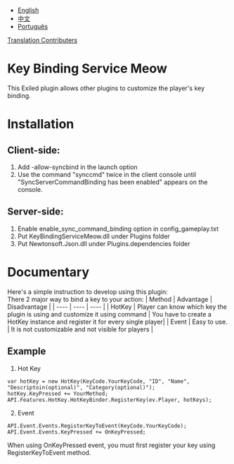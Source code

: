 - [English](https://github.com/MeowServer/KeyBindingServiceMeow/blob/main/README.md)
- [中文](https://github.com/MeowServer/KeyBindingServiceMeow/blob/main/README_Zh.md)
- [Português](https://github.com/MeowServer/KeyBindingServiceMeow/blob/main/README_Br.md)

[Translation Contributers](TranslationContributions.md)
# Key Binding Service Meow
This Exiled plugin allows other plugins to customize the player's key binding.
# Installation
## Client-side:
1. Add -allow-syncbind in the launch option
2. Use the command "synccmd" twice in the client console until "SyncServerCommandBinding has been enabled" appears on the console.
## Server-side:
1. Enable enable_sync_command_binding option in config_gameplay.txt
2. Put KeyBindingServiceMeow.dll under Plugins folder
3. Put Newtonsoft.Json.dll under Plugins.dependencies folder
# Documentary
Here's a simple instruction to develop using this plugin:  
There 2 major way to bind a key to your action:
| Method | Advantage | Disadvantage |
| ---- | ---- | ---- |
| HotKey | Player can know which key the plugin is using and customize it using command | You have to create a HotKey instance and register it for every single player|
| Event | Easy to use.  | It is not customizable and not visible for players |
## Example
1. Hot Key
```CSharp
var hotKey = new HotKey(KeyCode.YourKeyCode, "ID", "Name", "Descriptoin(optional)", "Category(optional)");
hotKey.KeyPressed += YourMethod;
API.Features.HotKey.HotKeyBinder.RegisterKey(ev.Player, hotKeys);
```
2. Event
```CSharp
API.Event.Events.RegisterKeyToEvent(KeyCode.YourKeyCode);
API.Event.Events.KeyPressed += OnKeyPressed;
```
When using OnKeyPressed event, you must first register your key using RegisterKeyToEvent method.
